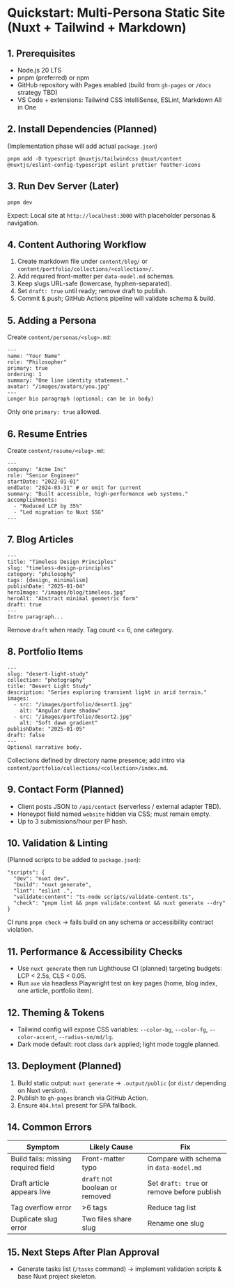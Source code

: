 # Quickstart: Multi-Persona Static Site (Nuxt + Tailwind + Markdown)

## 1. Prerequisites
- Node.js 20 LTS
- pnpm (preferred) or npm
- GitHub repository with Pages enabled (build from `gh-pages` or `/docs` strategy TBD)
- VS Code + extensions: Tailwind CSS IntelliSense, ESLint, Markdown All in One

## 2. Install Dependencies (Planned)
(Implementation phase will add actual `package.json`)
```
pnpm add -D typescript @nuxtjs/tailwindcss @nuxt/content @nuxtjs/eslint-config-typescript eslint prettier feather-icons
```

## 3. Run Dev Server (Later)
```
pnpm dev
```
Expect: Local site at `http://localhost:3000` with placeholder personas & navigation.

## 4. Content Authoring Workflow
1. Create markdown file under `content/blog/` or `content/portfolio/collections/<collection>/`.
2. Add required front-matter per `data-model.md` schemas.
3. Keep slugs URL-safe (lowercase, hyphen-separated).
4. Set `draft: true` until ready; remove draft to publish.
5. Commit & push; GitHub Actions pipeline will validate schema & build.

## 5. Adding a Persona
Create `content/personas/<slug>.md`:
```
---
name: "Your Name"
role: "Philosopher"
primary: true
ordering: 1
summary: "One line identity statement."
avatar: "/images/avatars/you.jpg"
---
Longer bio paragraph (optional; can be in body)
```
Only one `primary: true` allowed.

## 6. Resume Entries
Create `content/resume/<slug>.md`:
```
---
company: "Acme Inc"
role: "Senior Engineer"
startDate: "2022-01-01"
endDate: "2024-03-31" # or omit for current
summary: "Built accessible, high-performance web systems."
accomplishments:
  - "Reduced LCP by 35%"
  - "Led migration to Nuxt SSG"
---
```

## 7. Blog Articles
```
---
title: "Timeless Design Principles"
slug: "timeless-design-principles"
category: "philosophy"
tags: [design, minimalism]
publishDate: "2025-01-04"
heroImage: "/images/blog/timeless.jpg"
heroAlt: "Abstract minimal geometric form"
draft: true
---
Intro paragraph...
```
Remove `draft` when ready. Tag count <= 6, one category.

## 8. Portfolio Items
```
---
slug: "desert-light-study"
collection: "photography"
title: "Desert Light Study"
description: "Series exploring transient light in arid terrain."
images:
  - src: "/images/portfolio/desert1.jpg"
    alt: "Angular dune shadow"
  - src: "/images/portfolio/desert2.jpg"
    alt: "Soft dawn gradient"
publishDate: "2025-01-05"
draft: false
---
Optional narrative body.
```
Collections defined by directory name presence; add intro via `content/portfolio/collections/<collection>/index.md`.

## 9. Contact Form (Planned)
- Client posts JSON to `/api/contact` (serverless / external adapter TBD).
- Honeypot field named `website` hidden via CSS; must remain empty.
- Up to 3 submissions/hour per IP hash.

## 10. Validation & Linting
(Planned scripts to be added to `package.json`):
```
"scripts": {
  "dev": "nuxt dev",
  "build": "nuxt generate",
  "lint": "eslint .",
  "validate:content": "ts-node scripts/validate-content.ts",
  "check": "pnpm lint && pnpm validate:content && nuxt generate --dry"
}
```
CI runs `pnpm check` → fails build on any schema or accessibility contract violation.

## 11. Performance & Accessibility Checks
- Use `nuxt generate` then run Lighthouse CI (planned) targeting budgets: LCP < 2.5s, CLS < 0.05.
- Run `axe` via headless Playwright test on key pages (home, blog index, one article, portfolio item).

## 12. Theming & Tokens
- Tailwind config will expose CSS variables: `--color-bg`, `--color-fg`, `--color-accent`, `--radius-sm/md/lg`.
- Dark mode default: root class `dark` applied; light mode toggle planned.

## 13. Deployment (Planned)
1. Build static output: `nuxt generate` → `.output/public` (or `dist/` depending on Nuxt version).
2. Publish to `gh-pages` branch via GitHub Action.
3. Ensure `404.html` present for SPA fallback.

## 14. Common Errors
| Symptom | Likely Cause | Fix |
|---------|--------------|-----|
| Build fails: missing required field | Front-matter typo | Compare with schema in `data-model.md` |
| Draft article appears live | `draft` not boolean or removed | Set `draft: true` or remove before publish |
| Tag overflow error | >6 tags | Reduce tag list |
| Duplicate slug error | Two files share slug | Rename one slug |

## 15. Next Steps After Plan Approval
- Generate tasks list (`/tasks` command) → implement validation scripts & base Nuxt project skeleton.


